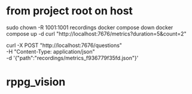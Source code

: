 # from project root on host
sudo chown -R 1001:1001 recordings
docker compose down
docker compose up -d
curl "http://localhost:7676/metrics?duration=5&count=2"




curl -X POST "http://localhost:7676/questions" \
  -H "Content-Type: application/json" \
  -d '{"path":"recordings/metrics_f936779f35fd.json"}'



# rppg_vision
